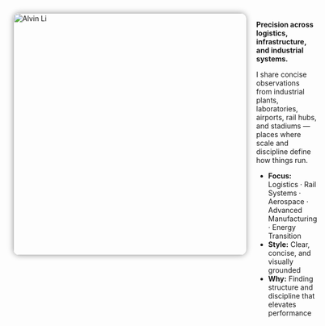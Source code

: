 <style>
/* Responsive hero */
.hero {
  display: flex;
  align-items: flex-start;
  gap: 20px;
  margin: 0 0 24px 0;
}
.hero__img {
  width: 480px;              /* desktop/tablet */
  max-width: 48vw;
  height: auto;
  border-radius: 12px;
  box-shadow: 0 0 12px rgba(0,0,0,0.4);
  display: block;
}
.hero__body { flex: 1 1 auto; }

/* Stack on phones */
@media (max-width: 768px) {
  .hero {
    flex-direction: column;
    align-items: center;
    text-align: center;       /* keep body text left-aligned */
  }
  .hero__img {
    width: 60%;           /* smaller avatar on mobile */
    max-width: 30px;
  }
}
</style>

<div class="hero">
  <img src="/alvin-site/assets/yomori-512.png"
       alt="Alvin Li" class="hero__img" />
  <div class="hero__body">
    <p><strong>Precision across logistics, infrastructure, and industrial systems.</strong></p>
    <p>I share concise observations from industrial plants, laboratories, airports, rail hubs, and stadiums — places where scale and discipline define how things run.</p>
    <ul>
      <li><strong>Focus:</strong> Logistics · Rail Systems · Aerospace · Advanced Manufacturing · Energy Transition</li>
      <li><strong>Style:</strong> Clear, concise, and visually grounded</li>
      <li><strong>Why:</strong> Finding structure and discipline that elevates performance</li>
    </ul>
  </div>
</div>
